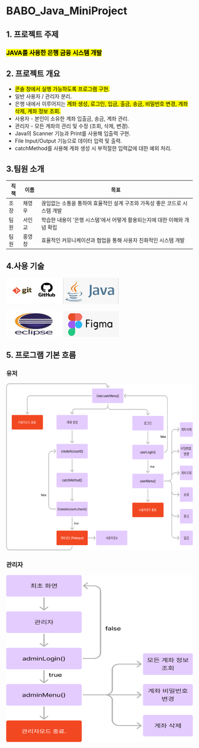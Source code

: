 # BABO_Java_MiniProject

## 1. 프로젝트 주제
<h3><mark>JAVA를 사용한 은행 금융 시스템 개발</mark>

## 2. 프로젝트 개요
- <mark>콘솔 창에서 실행 가능하도록 프로그램 구현.</mark>
- 일반 사용자 / 관리자 분리.
- 은행 내에서 이루어지는 <mark>계좌 생성, 로그인, 입금, 출금, 송금, 비밀번호 변경, 계좌 삭제, 계좌 정보 조회.</mark>
- 사용자 - 본인이 소유한 계좌 입출금, 송금, 계좌 관리.
- 관리자 - 모든 계좌의 관리 및 수정 (조회, 삭제, 변경).
- Java의 Scanner 기능과 Print를 사용해 입출력 구현.
- File Input/Output 기능으로 데이터 입력 및 출력.
- catchMethod를 사용해 계좌 생성 시 부적절한 입력값에 대한 예외 처리.

## 3.팀원 소개
| 직책 | 이름  | 목표                                 |
|----|-----|------------------------------------|
| 조장 | 채영우 | 끊임없는 소통을 통하여 효율적인 설계 구조와 가독성 좋은 코드로 시스템 개발|
| 팀원 | 서인교 | 학습한 내용이 '은행 시스템'에서 어떻게 활용되는지에 대한 이해와 개념 확립 |
| 팀원 | 홍영창 | 효율적인 커뮤니케이션과 협업을 통해 사용자 친화적인 시스템 개발|

## 4.사용 기술 
<img src="img%2FGIT%EC%9D%B4%EB%AF%B8%EC%A7%80.jpg" width="150" height="70"/> <img src= "img%2Fjavaimg.png" width="150" height="70"/></br>            
<img src="img/이클립스%20이미지.jpg" width="150" height="70"/> <img src="img%2F%ED%94%BC%EA%B7%B8%EB%A7%88.png" width="150" height="70"/>          

## 5. 프로그램 기본 흐름
### 유저
<img src="img%2Fuser.png" width="700" height="450"/>                

### 관리자
<img src="img%2Fadmin.png" width="550" height="450"/>
